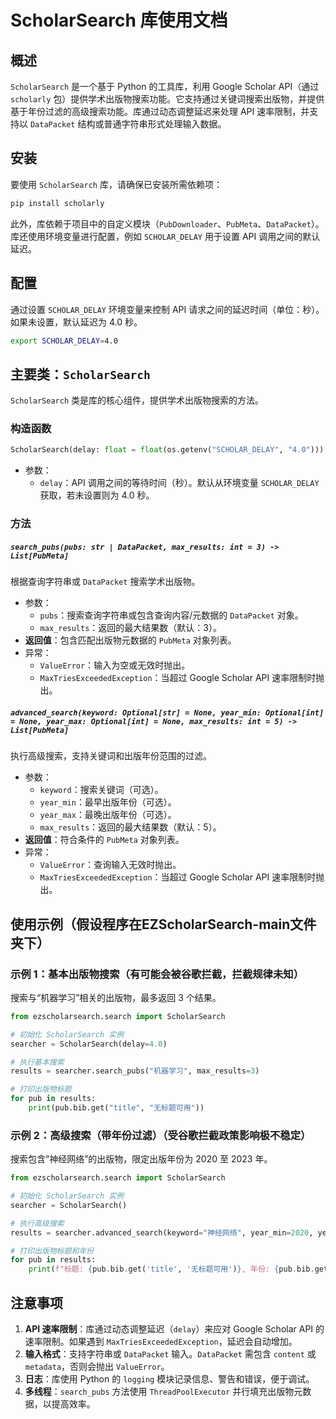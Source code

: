 # ScholarSearch 库使用文档

## 概述

`ScholarSearch` 是一个基于 Python 的工具库，利用 Google Scholar API（通过 `scholarly` 包）提供学术出版物搜索功能。它支持通过关键词搜索出版物，并提供基于年份过滤的高级搜索功能。库通过动态调整延迟来处理 API 速率限制，并支持以 `DataPacket` 结构或普通字符串形式处理输入数据。

## 安装

要使用 `ScholarSearch` 库，请确保已安装所需依赖项：

```bash
pip install scholarly
```

此外，库依赖于项目中的自定义模块（`PubDownloader`、`PubMeta`、`DataPacket`）。库还使用环境变量进行配置，例如 `SCHOLAR_DELAY` 用于设置 API 调用之间的默认延迟。

## 配置

通过设置 `SCHOLAR_DELAY` 环境变量来控制 API 请求之间的延迟时间（单位：秒）。如果未设置，默认延迟为 4.0 秒。

```bash
export SCHOLAR_DELAY=4.0
```

## 主要类：`ScholarSearch`

`ScholarSearch` 类是库的核心组件，提供学术出版物搜索的方法。

### 构造函数

```python
ScholarSearch(delay: float = float(os.getenv("SCHOLAR_DELAY", "4.0")))
```

- 参数：
  - `delay`：API 调用之间的等待时间（秒）。默认从环境变量 `SCHOLAR_DELAY` 获取，若未设置则为 4.0 秒。

### 方法

##### `search_pubs(pubs: str | DataPacket, max_results: int = 3) -> List[PubMeta]`

根据查询字符串或 `DataPacket` 搜索学术出版物。

- 参数：
  - `pubs`：搜索查询字符串或包含查询内容/元数据的 `DataPacket` 对象。
  - `max_results`：返回的最大结果数（默认：3）。
- **返回值**：包含匹配出版物元数据的 `PubMeta` 对象列表。
- 异常：
  - `ValueError`：输入为空或无效时抛出。
  - `MaxTriesExceededException`：当超过 Google Scholar API 速率限制时抛出。

##### `advanced_search(keyword: Optional[str] = None, year_min: Optional[int] = None, year_max: Optional[int] = None, max_results: int = 5) -> List[PubMeta]`

执行高级搜索，支持关键词和出版年份范围的过滤。

- 参数：
  - `keyword`：搜索关键词（可选）。
  - `year_min`：最早出版年份（可选）。
  - `year_max`：最晚出版年份（可选）。
  - `max_results`：返回的最大结果数（默认：5）。
- **返回值**：符合条件的 `PubMeta` 对象列表。
- 异常：
  - `ValueError`：查询输入无效时抛出。
  - `MaxTriesExceededException`：当超过 Google Scholar API 速率限制时抛出。

## 使用示例（假设程序在EZScholarSearch-main文件夹下）

### 示例 1：基本出版物搜索（有可能会被谷歌拦截，拦截规律未知）

搜索与“机器学习”相关的出版物，最多返回 3 个结果。

```python
from ezscholarsearch.search import ScholarSearch

# 初始化 ScholarSearch 实例
searcher = ScholarSearch(delay=4.0)

# 执行基本搜索
results = searcher.search_pubs("机器学习", max_results=3)

# 打印出版物标题
for pub in results:
    print(pub.bib.get("title", "无标题可用"))
```

### 示例 2：高级搜索（带年份过滤）（受谷歌拦截政策影响极不稳定）

搜索包含“神经网络”的出版物，限定出版年份为 2020 至 2023 年。

```python
from ezscholarsearch.search import ScholarSearch

# 初始化 ScholarSearch 实例
searcher = ScholarSearch()

# 执行高级搜索
results = searcher.advanced_search(keyword="神经网络", year_min=2020, year_max=2023, max_results=5)

# 打印出版物标题和年份
for pub in results:
    print(f"标题: {pub.bib.get('title', '无标题可用')}, 年份: {pub.bib.get('pub_year', '未知')}")
```

## 注意事项

1. **API 速率限制**：库通过动态调整延迟（`delay`）来应对 Google Scholar API 的速率限制。如果遇到 `MaxTriesExceededException`，延迟会自动增加。
2. **输入格式**：支持字符串或 `DataPacket` 输入。`DataPacket` 需包含 `content` 或 `metadata`，否则会抛出 `ValueError`。
3. **日志**：库使用 Python 的 `logging` 模块记录信息、警告和错误，便于调试。
4. **多线程**：`search_pubs` 方法使用 `ThreadPoolExecutor` 并行填充出版物元数据，以提高效率。